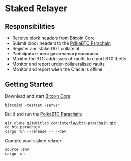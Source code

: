 # Staked Relayer

## Responsibilities

  - Receive block headers from [Bitcoin Core](https://github.com/bitcoin/bitcoin) 
  - Submit block headers to the [PolkaBTC Parachain](https://github.com/interlay/BTC-Parachain)
  - Register and stake DOT collateral
  - Participate in core governance procedures
  - Monitor the BTC addresses of vaults to report BTC thefts
  - Monitor and report under-collateralised vaults
  - Monitor and report when the Oracle is offline

## Getting Started

Download and start [Bitcoin Core](https://bitcoin.org/en/bitcoin-core/):

```
bitcoind -testnet -server
```

Build and run the [PolkaBTC Parachain](https://gitlab.com/interlay/btc-parachain):

```
git clone git@gitlab.com:interlay/btc-parachain.git
cd btc-parachain
cargo run --release -- --dev
```

Compile your staked relayer:

```
source .env
cargo run
```